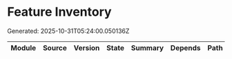 # Feature Inventory
Generated: 2025-10-31T05:24:00.050136Z

| Module | Source | Version | State | Summary | Depends | Path |
|---|---|---|---|---|---|---|
